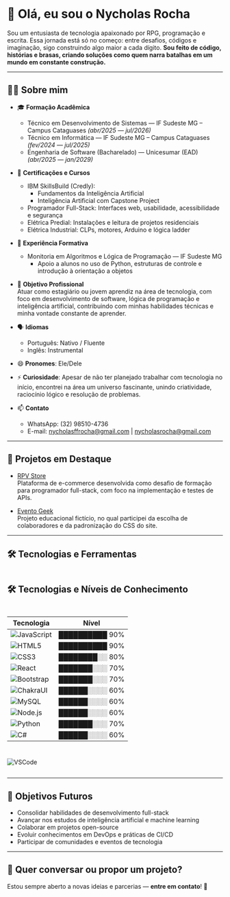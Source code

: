# 👋 Olá, eu sou o Nycholas Rocha

Sou um entusiasta de tecnologia apaixonado por RPG, programação e escrita. Essa jornada está só no começo: entre desafios, códigos e imaginação, sigo construindo algo maior a cada dígito. **Sou feito de código, histórias e brasas, criando soluções como quem narra batalhas em um mundo em constante construção.**

---

## 👨‍💻 Sobre mim

- 🎓 **Formação Acadêmica**  
  - Técnico em Desenvolvimento de Sistemas — IF Sudeste MG – Campus Cataguases *(abr/2025 — jul/2026)*  
  - Técnico em Informática — IF Sudeste MG – Campus Cataguases *(fev/2024 — jul/2025)*  
  - Engenharia de Software (Bacharelado) — Unicesumar (EAD) *(abr/2025 — jan/2029)*  

- 📜 **Certificações e Cursos**  
  - IBM SkillsBuild (Credly):  
    - Fundamentos da Inteligência Artificial  
    - Inteligência Artificial com Capstone Project  
  - Programador Full-Stack: Interfaces web, usabilidade, acessibilidade e segurança  
  - Elétrica Predial: Instalações e leitura de projetos residenciais  
  - Elétrica Industrial: CLPs, motores, Arduino e lógica ladder  

- 💼 **Experiência Formativa**  
  - Monitoria em Algoritmos e Lógica de Programação — IF Sudeste MG  
    - Apoio a alunos no uso de Python, estruturas de controle e introdução à orientação a objetos  

- 👀 **Objetivo Profissional**  
  Atuar como estagiário ou jovem aprendiz na área de tecnologia, com foco em desenvolvimento de software, lógica de programação e inteligência artificial, contribuindo com minhas habilidades técnicas e minha vontade constante de aprender.

- 🗣️ **Idiomas**  
  - Português: Nativo / Fluente  
  - Inglês: Instrumental  

- 😄 **Pronomes**: Ele/Dele  
- ⚡ **Curiosidade**: Apesar de não ter planejado trabalhar com tecnologia no início, encontrei na área um universo fascinante, unindo criatividade, raciocínio lógico e resolução de problemas.

- 📫 **Contato**  
  - WhatsApp: (32) 98510-4736  
  - E-mail: nycholasffrocha@gmail.com | nycholasrocha@gmail.com  

---

## 🌟 Projetos em Destaque

- [RPV Store](https://github.com/Douglas-Zuqueto/RPV-Store)  
  Plataforma de e-commerce desenvolvida como desafio de formação para programador full-stack, com foco na implementação e testes de APIs.

- [Evento Geek](https://github.com/Douglas-Zuqueto/Evento-Geek)  
  Projeto educacional fictício, no qual participei da escolha de colaboradores e da padronização do CSS do site.

---

## 🛠️ Tecnologias e Ferramentas

<div style="display: flex; flex-wrap: wrap; gap: 10px;">

## 🛠️ Tecnologias e Níveis de Conhecimento

| Tecnologia  | Nível        |
|-------------|--------------|
| ![JavaScript](https://img.shields.io/badge/-JavaScript-F7DF1E?style=for-the-badge&logo=javascript&logoColor=black) | ██████████ 90% |
| ![HTML5](https://img.shields.io/badge/-HTML5-E34F26?style=for-the-badge&logo=html5&logoColor=white)           | ██████████ 90% |
| ![CSS3](https://img.shields.io/badge/-CSS3-1572B6?style=for-the-badge&logo=css3&logoColor=white)             | ████████░░ 80% |
| ![React](https://img.shields.io/badge/-React-61DAFB?style=for-the-badge&logo=react&logoColor=black)            | ███████░░░ 70% |
| ![Bootstrap](https://img.shields.io/badge/-Bootstrap-7952B3?style=for-the-badge&logo=bootstrap&logoColor=white) | ███████░░░ 70% |
| ![ChakraUI](https://img.shields.io/badge/-Chakra_UI-319795?style=for-the-badge&logo=chakraui&logoColor=white) | ██████░░░░ 60% |
| ![MySQL](https://img.shields.io/badge/-MySQL-4479A1?style=for-the-badge&logo=mysql&logoColor=white)             | ██████░░░░ 60% |
| ![Node.js](https://img.shields.io/badge/-Node.js-339933?style=for-the-badge&logo=node.js&logoColor=white)       | ██████░░░░ 60% |
| ![Python](https://img.shields.io/badge/-Python-3776AB?style=for-the-badge&logo=python&logoColor=white)          | ███████░░░ 70% |
| ![C#](https://img.shields.io/badge/-C%23-239120?style=for-the-badge&logo=c-sharp&logoColor=white)                | ██████░░░░ 60% |
![VSCode](https://img.shields.io/badge/-VS_Code-007ACC?style=for-the-badge&logo=visualstudiocode&logoColor=white)

</div>

---

## 🎯 Objetivos Futuros

- Consolidar habilidades de desenvolvimento full-stack  
- Avançar nos estudos de inteligência artificial e machine learning  
- Colaborar em projetos open-source  
- Evoluir conhecimentos em DevOps e práticas de CI/CD  
- Participar de comunidades e eventos de tecnologia

---

## 🤝 Quer conversar ou propor um projeto?

Estou sempre aberto a novas ideias e parcerias — **entre em contato**! 🚀
